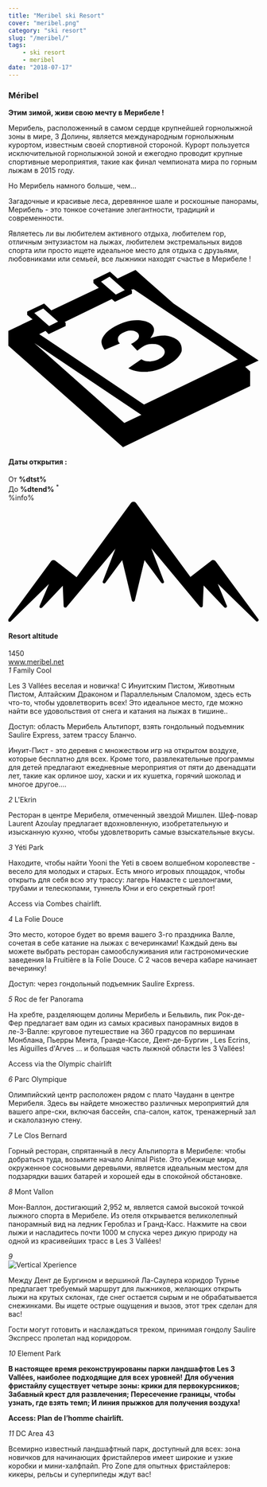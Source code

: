 ```yaml
---
title: "Meribel ski Resort"
cover: "meribel.png"
category: "ski resort"
slug: "/meribel/"
tags:
    - ski resort
    - meribel
date: "2018-07-17"
---
```


<div class="edito-wrapper station"><div class="banner-station">
<div class="banner-station-logo">
   <imgtest data="meribel.png" directory="post" alt="Мерибеле"></imgtest>
</div>
</div>
<h3 class="main-title-1 h-margin-bottom-0">Méribel</h1>
<div class="rich-text">
   <p><strong>Этим зимой, живи свою мечту в Мерибеле !</strong></p>
<p>Мерибель, расположенный в самом сердце крупнейшей горнолыжной зоны в мире, 3 Долины, является международным горнолыжным курортом, известным своей спортивной стороной. Курорт пользуется исключительной горнолыжной зоной и ежегодно проводит крупные спортивные мероприятия, такие как финал чемпионата мира по горным лыжам в 2015 году. </p>
  <p> Но Мерибель намного больше, чем...</p>
<p>Загадочные и красивые леса, деревянное шале и роскошные панорамы, Мерибель - это тонкое сочетание элегантности, традиций и современности.</p>
<p>Являетесь ли вы любителем активного отдыха, любителем гор, отличным энтузиастом на лыжах, любителем экстремальных видов спорта или просто ищете идеальное место для отдыха с друзьями, любовниками или семьей, все лыжники находят счастье в Мерибеле !</p>
</div>
<div class="grid center">
   <div class="col-6">
   <i class="icon icon-date icon-55">
  <svg xmlns="http://www.w3.org/2000/svg" viewBox="0 0 55.9 39.6"><path d="M37.6 15.5c-.7-.5-1.6-.8-2.6-.9-1.1 0-2.2.2-3.3.6 1.1-1.4 1.1-2.4.1-3.2-.7-.5-1.7-.8-3.1-.8-1.6 0-3.3.5-4.9 1.4-.9.5-1.7 1.1-2.2 1.7-.5.6-.8 1.2-.8 1.7s.2 1.1.7 1.8l3.4-1.4c-.4-.4-.5-.8-.4-1.3.1-.4.5-.8 1.1-1.1.6-.3 1.1-.5 1.7-.5.6 0 1 .1 1.4.4.4.3.6.7.4 1.2-.2.5-.8.9-1.7 1.4l1.4 1.5c.5-.4.9-.7 1.4-1 .6-.4 1.3-.5 2.1-.5s1.4.2 1.9.6c.6.4.8.9.7 1.4-.1.5-.5 1-1.2 1.3-.6.4-1.3.5-2 .6-.7 0-1.4-.1-2-.5l-2.9 2c1.1.6 2.5.9 4.1.8 1.6-.1 3.2-.6 4.7-1.5 1.6-.9 2.7-1.9 3.1-3.1.1-.9-.1-1.9-1.1-2.6z"></path><path d="M52.9 21.6l3-1.4-19-12.7L28.4 0l-4 1.9L22.7.4 19 2.2v.7L20.2 4 9.6 9 8 7.5 4.2 9.3v.7l1.2 1L0 13.6v3.3l25.6 22.6L54 25.9v-3.3l-1.1-1zM22.6 1.5l.9.8L26 4.5l-2 1-2.4-2.1-.9-.8 1.9-1.1zM7.8 8.6l.9.8 2.4 2.1-2 1-2.4-2.1-.9-.8 2-1zm18.1 25.5L5.8 16.3l23.9 16-3.8 1.8zM51.1 20L30.3 30 6.9 14.3l1.4-.7.7.7 3.8-1.8v-.7l-.2-.2 10.5-5.1.7.6 3.8-1.8v-.7l-.2-.2.6-.1 21.6 14.5 1.7 1.2h-.2z"></path></svg>   </i>
   <h4 class="main-title-3 h-uppercase center h-fz-16">Даты открытия :</h4>
   <div class="opening-dates">
                     От <strong>%dtst%</strong> <br/>
                     До <strong>%dtend%</strong> <sup className="blue">*</sup>
     </div>
     %info%
   </div>
   <div class="col-6">
   <i class="icon icon-mountain icon-55">
  <svg xmlns="http://www.w3.org/2000/svg" viewBox="0 0 85.1 40.7"><path d="M23.2 25.6L41.7.4c.2-.3.5-.4.9-.4.3 0 .6.1.8.4l18.5 25.1L69 20c.2-.2.5-.3.8-.2.3 0 .5.2.7.4L85 39.8c.2.2.1.5-.1.7-.2.2-.5.2-.7 0l-13-12.7 3.1 7.5c.1.2 0 .5-.2.6-.2.1-.5.1-.7-.1l-7-7.4-.3 6.9c0 .2-.1.4-.4.5-.2.1-.4 0-.6-.2L48.6 15.8 52.9 27c.1.2 0 .5-.2.6-.2.1-.5.1-.7-.1l-5.7-7.7L43 33.5c-.1.2-.3.4-.5.4s-.4-.2-.5-.4l-3.3-13.7-5.7 7.7c-.2.2-.4.3-.7.1-.2-.1-.3-.4-.2-.6l4.3-11.1-16.6 19.8c-.1.2-.4.2-.6.2-.2-.1-.3-.2-.4-.5l-.3-6.9-7 7.4c-.2.2-.5.2-.7.1-.2-.1-.3-.4-.2-.6l3.2-7.5-13 12.7c-.2.2-.5.2-.7 0-.2-.2-.2-.5-.1-.7l14.5-19.7c.2-.2.4-.4.7-.4.3 0 .6 0 .8.2l7.2 5.6z"></path></svg>   </i>
   <h4 class="main-title-3 h-uppercase center h-fz-16">Resort altitude</h4>
   1450
   </div>
</div>
<a rel="nofollow" href="http://www.meribel.net" class="btn btn-blue" target="_blank">www.meribel.net</a>

<div class="poi-anchor-title" id="marker_10">
<em>1</em> Family Cool
</div>
<div class="o-actu fullWidth">
   <div class="grid-noGutter-equalHeight_sm-1">
 <div class="col">
<imgtest data="meribel-familycool.jpg" directory="post" alt="Family Cool"></imgtest>
 </div>
   <div class="col">
<div class="pl2 rich-text">
   <p>Les 3 Vallées веселая и новичка! С Инуитским Пистом, Животным Пистом, Алтайским Драконом и Параллельным Слаломом, здесь есть что-то, чтобы удовлетворить всех! Это идеальное место, где можно найти все удовольствия от снега и катания на лыжах в тишине..</p>

<p>Доступ: область Мерибель Альтипорт, взять гондольный подъемник Saulire Express, затем трассу Бланчо.</p>
</div>
</div>
</div>
</div>

 <div class="o-actu fullWidth">
 <div class="grid-noGutter-equalHeight-reverse_sm-1">
<div class="col">
<imgtest data="meribel-lesinuits.jpg" directory="post" alt=""></imgtest>
</div>
<div class="col">
   <div class="pl2 rich-text">
   <p>Инуит-Пист - это деревня с множеством игр на открытом воздухе, которые бесплатно для всех. Кроме того, развлекательные программы для детей предлагают ежедневные мероприятия от пяти до двенадцати лет, такие как орлиное шоу, хаски и их кушетка, горячий шоколад и многое другое….</p>
   </div>
</div>
   </div>
   </div>
<div class="poi-anchor-title" id="marker_19">
<em>2</em> L'Ekrin
</div>

<div class="o-actu fullWidth">
   <div class="grid-noGutter-equalHeight_sm-1">
 <div class="col">
<imgtest data="meribel-lekrin.jpg" directory="post" alt="L'Ekrin"></imgtest>
 </div>
   <div class="col">
<div class="pl2 rich-text">
   <p>Ресторан в центре Мерибеля, отмеченный звездой Мишлен. Шеф-повар Laurent Azoulay предлагает вдохновленную, изобретательную и изысканную кухню, чтобы удовлетворить самые взыскательные вкусы.</p>
</div>
</div>
</div>
</div>

<div class="poi-anchor-title" id="marker_20">
<em>3</em> Yéti Park
</div>
<div class="o-actu fullWidth">
   <div class="grid-noGutter-equalHeight_sm-1">
 <div class="col">
<imgtest data="meribel-yp.jpg" directory="post" alt="Yéti Park"></imgtest>
 </div>
   <div class="col">
<div class="pl2 rich-text">
   <p>Находите, чтобы найти Yooni the Yeti в своем волшебном королевстве - весело для молодых и старых. Есть много игровых площадок, чтобы открыть для себя всю эту трассу: лагерь Намасте с шезлонгами, трубами и телескопами, туннель Юни и его секретный грот!</p>

<p>Access via Combes chairlift.</p>
</div>
</div>
</div>
</div>

<div class="poi-anchor-title" id="marker_21">
<em>4</em> La Folie Douce
</div>

<div class="o-actu fullWidth">
   <div class="grid-noGutter-equalHeight_sm-1">
 <div class="col">
<imgtest data="meribel-fd.jpg" directory="post" alt="La Folie Douce"></imgtest>
 </div>
   <div class="col">
<div class="pl2 rich-text">
   <p>Это место, которое будет во время вашего 3-го праздника Валле, сочетая в себе катание на лыжах с вечеринками! Каждый день вы можете выбрать ресторан самообслуживания или гастрономические заведения la Fruitière в la Folie Douce. С 2 часов вечера кабаре начинает вечеринку! </p>
   <p> Доступ: через гондольный подъемник Saulire Express.</p>
</div>
</div>
</div>
</div>

<div class="poi-anchor-title" id="marker_22">
<em>5</em> Roc de fer Panorama
</div>

<div class="o-actu fullWidth">
   <div class="grid-noGutter-equalHeight_sm-1">
 <div class="col">
<imgtest data="meribel-roc.jpg" directory="post" alt="Roc de fer Panorama"></imgtest>
 </div>
   <div class="col">
<div class="pl2 rich-text">
   <p>На хребте, разделяющем долины Мерибель и Бельвиль, пик Рок-де-Фер предлагает вам один из самых красивых панорамных видов в ле-3-Валле: круговое путешествие на 360 градусов по вершинам Монблана, Пьерры Мента, Гранде-Кассе, Дент-де-Бургин , Les Ecrins, les Aiguilles d'Arves ... и большая часть лыжной области les 3 Vallées!</p>

<p>Access via the Olympic chairlift</p>
</div>
</div>
</div>
</div>

<div class="poi-anchor-title" id="marker_23">
<em>6</em> Parc Olympique
</div>

<div class="o-actu fullWidth">
   <div class="grid-noGutter-equalHeight_sm-1">
 <div class="col">
<imgtest data="meribel-parco.jpg" directory="post" alt="Parc Olympique"></imgtest>
 </div>
   <div class="col">
<div class="pl2 rich-text">
   <p>Олимпийский центр расположен рядом с плато Чауданн в центре Мерибеля. Здесь вы найдете множество различных мероприятий для вашего апре-ски, включая бассейн, спа-салон, каток, тренажерный зал и скалолазную стену.</p>
</div>
</div>
</div>
</div>

<div class="poi-anchor-title" id="marker_24">
<em>7</em> Le Clos Bernard
</div>

<div class="o-actu fullWidth">
   <div class="grid-noGutter-equalHeight_sm-1">
 <div class="col">
<imgtest data="meribel-cb.jpg" directory="post" alt="Le Clos Bernard"></imgtest>
 </div>
   <div class="col">
<div class="pl2 rich-text">
   <p>Горный ресторан, спрятанный в лесу Альпипорта в Мерибеле: чтобы добраться туда, возьмите начало Animal Piste. Это убежище мира, окруженное сосновыми деревьями, является идеальным местом для подзарядки ваших батарей и хорошей еды в спокойной обстановке.</p>
</div>
</div>
</div>
</div>

<div class="poi-anchor-title" id="marker_25">
<em>8</em> Mont Vallon
</div>
<div class="o-actu fullWidth">
   <div class="grid-noGutter-equalHeight_sm-1">
 <div class="col">
<imgtest data="meribel-mv.jpg" directory="post" alt="Mont Vallon"></imgtest>
 </div>
   <div class="col">
<div class="pl2 rich-text">
   <p>Мон-Валлон, достигающий 2,952 м, является самой высокой точкой лыжного спорта в Мерибеле. Из отеля открывается великолепный панорамный вид на ледник Героблаз и Гранд-Касс. Нажмите на свои лыжи и насладитесь почти 1000 м спуска через дикую природу на одной из красивейших трасс в Les 3 Vallées!</p>
</div>
</div>
</div>
</div>

<div class="poi-anchor-title" id="marker_26">
<em>9</em> 
</div>

<div class="grid-noGutter-equalHeight_sm-1">
  <div class="col">
 <img src="assets/resortfiles/meribel-db.jpg"
 alt="Vertical Xperience">
  </div>
  <div class="col">
 <div class="pl2 rich-text">
<p>Между Дент де Бургином и вершиной Ла-Саулера коридор Турнье предлагает требуемый маршрут для лыжников, желающих открыть лыжи на крутых склонах, где снег остается сырым и не обрабатывается снежинками. Вы ищете острые ощущения и вызов, этот трек сделан для вас!</p>
<p>Гости могут готовить и наслаждаться треком, принимая гондолу Saulire Экспресс пролетал над коридором.</p>
 </div>
  </div>
<div class="poi-anchor-title" id="marker_27">
<em>10</em> Element Park
</div>

<div class="o-actu fullWidth">
   <div class="grid-noGutter-equalHeight_sm-1">
 <div class="col">
<imgtest data="meribel-ep.jpg" directory="post" alt="Element Park"></imgtest>
 </div>
   <div class="col">
<div class="pl2 rich-text">
   <p><strong>В настоящее время реконструированы парки ландшафтов Les 3 Vallées, наиболее подходящие для всех уровней! Для обучения фристайлу существует четыре зоны: крики для первокурсников; Забавный крест для развлечения; Пересечение границы, чтобы узнать, где взять темп; И линия прыжков для получения воздуха!</strong></p>

<p><strong>Access: Plan de l’homme chairlift.</strong></p>
</div>
</div>
</div>
</div>

<div class="poi-anchor-title" id="marker_28">
<em>11</em> DC Area 43
</div>

<div class="o-actu fullWidth">
   <div class="grid-noGutter-equalHeight_sm-1">
 <div class="col">
<imgtest data="meribel-da.jpg" directory="post" alt="DC Area 43"></imgtest>
 </div>
   <div class="col">
<div class="pl2 rich-text">
   <p>Всемирно известный ландшафтный парк, доступный для всех: зона новичков для начинающих фристайлеров имеет широкие и узкие коробки и мини-халфпайп. Pro Zone для опытных фристайлеров: кикеры, рельсы и суперпипеды ждут вас!</p>
</div>
</div>
</div>
</div>
</div>
</div>